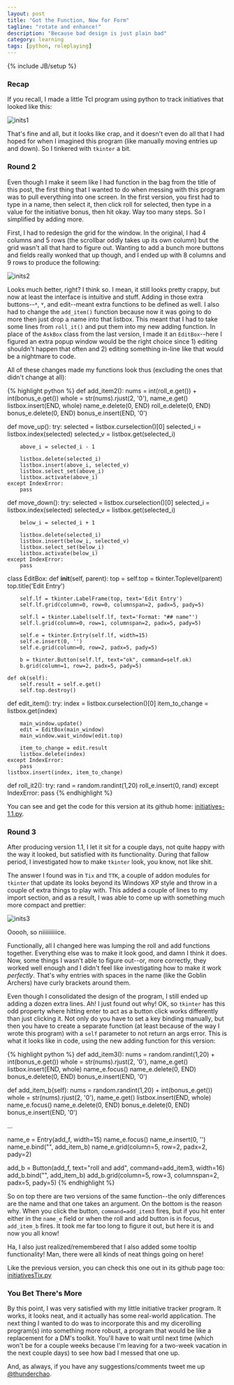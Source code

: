 ```yaml
---
layout: post
title: "Got the Function, Now for Form"
tagline: "rotate and enhance!"
description: "Because bad design is just plain bad"
category: learning
tags: [python, roleplaying]
---
```

{% include JB/setup %}

### Recap

If you recall, I made a little Tcl program using python to track initiatives 
that looked like this:

![inits1](/assets/img/inits1.png)

That's fine and all, but it looks like crap, and it doesn't even do all that 
I had hoped for when I imagined this program (like manually moving entries 
up and down). So I tinkered with `tkinter` a bit.

### Round 2

Even though I make it seem like I had function in the bag from the title of 
this post, the first thing that I wanted to do when messing with this program 
was to pull everything into one screen. In the first version, you first had 
to type in a name, then select it, then click roll for selected, then type in 
a value for the initiative bonus, then hit okay. Way too many steps. So I 
simplified by adding more.

First, I had to redesign the grid for the window. In the original, I had 4 
columns and 5 rows (the scrollbar oddly takes up its own column) but the grid 
wasn't all that hard to figure out. Wanting to add a bunch more buttons and 
fields really wonked that up though, and I ended up with 8 columns and 9 rows 
to produce the following:

![inits2](/assets/img/inits2.png)

Looks much better, right? I think so. I mean, it still looks pretty crappy, 
but now at least the interface is intuitive and stuff. Adding in those extra 
buttons--˄, ˅, and edit--meant extra functions to be defined as well. I also 
had to change the `add_item()` function because now it was going to do more 
then just drop a name into that listbox. This meant that I had to take some 
lines from `roll_it()` and put them into my new adding function. In place 
of the `AskBox` class from the last version, I made it an `EditBox`--here I 
figured an extra popup window would be the right choice since 1) editing 
shouldn't happen that often and 2) editing something in-line like that would 
be a nightmare to code.

All of these changes made my functions look thus (excluding the ones that 
didn't change at all):

{% highlight python %}
def add_item2():
    nums = int(roll_e.get()) + int(bonus_e.get())
    whole = str(nums).rjust(2, '0'), name_e.get()
    listbox.insert(END, whole)
    name_e.delete(0, END)
    roll_e.delete(0, END)
    bonus_e.delete(0, END)
    bonus_e.insert(END, '0')

def move_up():
    try:
        selected = listbox.curselection()[0]
        selected_i = listbox.index(selected)
        selected_v = listbox.get(selected_i)
        
        above_i = selected_i - 1
        
        listbox.delete(selected_i)
        listbox.insert(above_i, selected_v)
        listbox.select_set(above_i)
        listbox.activate(above_i)
    except IndexError:
        pass

def move_down():
    try:
        selected = listbox.curselection()[0]
        selected_i = listbox.index(selected)
        selected_v = listbox.get(selected_i)
        
        below_i = selected_i + 1
        
        listbox.delete(selected_i)
        listbox.insert(below_i, selected_v)
        listbox.select_set(below_i)
        listbox.activate(below_i)
    except IndexError:
        pass

class EditBox:
    def __init__(self, parent):
        top = self.top = tkinter.Toplevel(parent)
        top.title('Edit Entry')

        self.lf = tkinter.LabelFrame(top, text='Edit Entry')
        self.lf.grid(column=0, row=0, columnspan=2, padx=5, pady=5)
        
        self.l = tkinter.Label(self.lf, text='Format: "## name"')
        self.l.grid(column=0, row=1, columnspan=2, padx=5, pady=5)
                
        self.e = tkinter.Entry(self.lf, width=15)
        self.e.insert(0, '')
        self.e.grid(column=0, row=2, padx=5, pady=5)

        b = tkinter.Button(self.lf, text="ok", command=self.ok)
        b.grid(column=1, row=2, padx=5, pady=5)

    def ok(self):
        self.result = self.e.get()
        self.top.destroy()

def edit_item():
    try:
        index = listbox.curselection()[0]
        item_to_change = listbox.get(index)
        
        main_window.update()
        edit = EditBox(main_window)
        main_window.wait_window(edit.top)
        
        item_to_change = edit.result
        listbox.delete(index)
    except IndexError:
        pass
    listbox.insert(index, item_to_change)

def roll_it2():
    try:
        rand = random.randint(1,20)
        roll_e.insert(0, rand)
    except IndexError:
        pass
{% endhighlight %}

You can see and get the code for this version at its github home: 
[initiatives-1.1.py](https://github.com/thunderchao/roleplaying/blob/master/inits/initiatives-1.1.py).

### Round 3

After producing version 1.1, I let it sit for a couple days, not quite happy 
with the way it looked, but satisfied with its functionality. During that fallow 
period, I investigated how to make `tkinter` look, you know, not like shit.

The answer I found was in `Tix` and `TTK`, a couple of addon modules for `tkinter` 
that update its looks beyond its Windows XP style and throw in a couple of 
extra things to play with. This added a couple of lines to my import section, 
and as a result, I was able to come up with something much more compact and 
prettier:

![inits3](/assets/img/inits3.png)

Ooooh, so niiiiiiiiiice.

Functionally, all I changed here was lumping the roll and add functions together. 
Everything else was to make it look good, and damn I think it does. Now, some 
things I wasn't able to figure out--or, more correctly, they worked well enough 
and I didn't feel like investigating how to make it work *perfectly*. That's 
why entries with spaces in the name (like the Goblin Archers) have curly brackets 
around them.

Even though I consolidated the design of the program, I still ended up adding 
a dozen extra lines. Ah! I just found out why! OK, so `tkinter` has this odd
property where hitting enter to act as a button click works differently than 
just clicking it. Not only do you have to set a key binding manually, but then 
you have to create a separate function (at least because of the way I wrote 
this program) with a `self` parameter to not return an args error. This is 
what it looks like in code, using the new adding function for this version:

{% highlight python %}
def add_item3():
    nums = random.randint(1,20) + int(bonus_e.get())
    whole = str(nums).rjust(2, '0'), name_e.get()
    listbox.insert(END, whole)
    name_e.focus()
    name_e.delete(0, END)
    bonus_e.delete(0, END)
    bonus_e.insert(END, '0')

def add_item_b(self):
    nums = random.randint(1,20) + int(bonus_e.get())
    whole = str(nums).rjust(2, '0'), name_e.get()
    listbox.insert(END, whole)
    name_e.focus()
    name_e.delete(0, END)
    bonus_e.delete(0, END)
    bonus_e.insert(END, '0')

...

name_e = Entry(add_f, width=15)
name_e.focus()
name_e.insert(0, '')
name_e.bind("<Key-Return>", add_item_b)
name_e.grid(column=5, row=2, padx=2, pady=2)

add_b = Button(add_f, text="roll and add", command=add_item3, width=16)
add_b.bind("<Key-Return>", add_item_b)
add_b.grid(column=5, row=3, columnspan=2, padx=5, pady=5)
{% endhighlight %}

So on top there are two versions of the same function--the only differences 
are the name and that one takes an argument. On the bottom is the reason why. 
When you click the button, `command=add_item3` fires, but if you hit enter 
either in the `name_e` field or when the roll and add button is in focus,
`add_item_b` fires. It took me far too long to figure it out, but here it 
is and now you all know!

Ha, I also just realized/remembered that I also added some tooltip functionality! 
Man, there were all kinds of neat things going on here!

Like the previous version, you can check this one out in its github page too:
[initiativesTix.py](https://github.com/thunderchao/roleplaying/blob/master/inits/initiativesTix.py)

### You Bet There's More

By this point, I was very satisfied with my little initiative tracker program. 
It works, it looks neat, and it actually has some real-world application. 
The next thing I wanted to do was to incorporate this and my dicerolling 
program(s) into something more robust, a program that would be like a replacement 
for a DM's toolkit. You'll have to wait until next time (which won't be for 
a couple weeks because I'm leaving for a two-week vacation in the next couple 
days) to see how bad I messed that one up.

And, as always, if you have any suggestions/comments tweet me up 
[@thunderchao](https://twitter.com/intent/tweet?screen_name=thunderchao).

